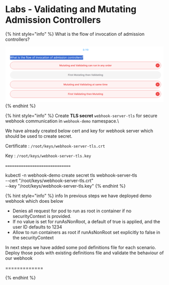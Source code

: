 # Labs - Validating and Mutating Admission Controllers



{% hint style="info" %}
What is the flow of invocation of admission controllers?

![](../.gitbook/assets/image.png)
{% endhint %}



{% hint style="info" %}
Create **TLS secret** `webhook-server-tls` for secure webhook communication in `webhook-demo` namespace.\


We have already created below cert and key for webhook server which should be used to create secret.

Certificate : `/root/keys/webhook-server-tls.crt`

Key : `/root/keys/webhook-server-tls.key`

`=============================`

kubectl -n webhook-demo create secret tls webhook-server-tls\
\--cert "/root/keys/webhook-server-tls.crt"\
\--key "/root/keys/webhook-server-tls.key"
{% endhint %}



{% hint style="info" %}
info In previous steps we have deployed demo webhook which does below

* Denies all request for pod to run as root in container if no securityContext is provided.
* If no value is set for runAsNonRoot, a default of true is applied, and the user ID defaults to 1234
* Allow to run containers as root if runAsNonRoot set explicitly to false in the securityContext

In next steps we have added some pod definitions file for each scenario. Deploy those pods with existing definitions file and validate the behaviour of our webhook

\=============


{% endhint %}
